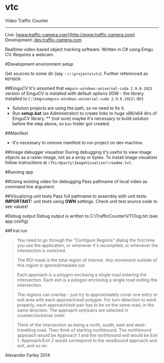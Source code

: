 vtc
===
Video Traffic Counter

---

Live: [www.traffic-camera.com](http://www.traffic-camera.com)<br> Development: [dev.traffic-camera.com](http://dev.traffic-camera.com)

Realtime video-based object tracking software. Written in C# using Emgu CV. Requires a webcam.

#Development environment setup

Get sources to some dir (say - `c:\projects\vtc`). Further referenced as `REPODIR`.

##EmguCV
It's assumed that `emgucv-windows-universal-cuda 2.9.0.1922` version of EmguCV is installed with default options (IOW - the library installed to `C:\Emgu\emgucv-windows-universal-cuda 2.9.0.1922\` dir).
* Solution projects are using the path, so no need to fix it.
* Run **setup.bat** (as Administrator) to create links to huge x86/x64 dirs of EmguCV library.
** (not sure) maybe it's necessary to build solution before the step above, so `bin` folder got created.

##Manifest
* It's necessary to remove manifest to run project on dev machine.

##Image debugger visualizer
During debugging it's useful to view image objects as a raster image, not as a array or bytes. To install image visualizer follow instructions at `\Thirdparty\ImageVisualizer\readme.txt`.

#Running app

##Using existing video for debugging
Pass pathname of local video as command line argument.

##Visualizing unit tests
Pass full pathname to assembly with unit tests. <br>
**IMPORTANT:** unit tests using **OWN** settings. Check unit test source code to see values!

#Debug output
Debug output is written to C:\TrafficCounter\VTClog.txt (see app.config)


##First run
> You need to go through the "Configure Regions" dialog the first time you use the application, or whenever it's recompiled, or whenever the intersection is switched.
>
> The ROI mask is the total region of interest. Any movement outside of this region is ignored/masked out.
>
> Each approach is a polygon enclosing a single road entering the intersection. Each exit is a polygon enclosing a single road exiting the intersection.  
>
> The regions can overlap - just try to approximately cover one entry or exit area with each approach/exit polygon. For turn detection to work properly, each approach/exit pair has to be on the same road, in the same direction. The approach exit/pairs are selected in counterclockwise order.
>
> Think of the intersection as being a north, south, east and west-travelling road. Then think of starting northbound. The northbound approach would be Approach 1 and the northbound exit would be Exit 1. Approach/Exit 2 would correspond to the westbound approach and exit, and so on.


Alexander Farley 2014
